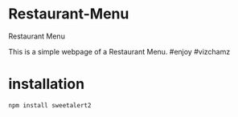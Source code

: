 # Restaurant-Menu
 Restaurant Menu
 
This is a simple webpage of a Restaurant Menu. #enjoy #vizchamz

# installation

```sh
npm install sweetalert2
```  
